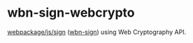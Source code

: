 # wbn-sign-webcrypto
[webpackage/js/sign](https://github.com/WICG/webpackage/blob/main/js/sign/README.md) ([wbn-sign](https://www.npmjs.com/package/wbn-sign)) using Web Cryptography API.
